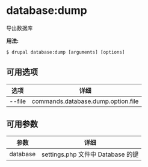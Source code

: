 # database:dump
导出数据库

**用法:**
```
$ drupal database:dump [arguments] [options] 
```

## 可用选项
选项 | 详细
-------|-------------
--file | commands.database.dump.option.file

## 可用参数
参数 | 详细
---------|-------------
database | settings.php 文件中 Database 的键
